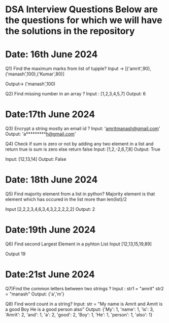 DSA Interview Questions Below are the questions for which we will have the solutions in the repository
=======================================================================================================
Date: 16th June 2024
======================
Q1) Find the maximum marks from list of tupple?
Input -> [('amrit',90),('manash',100),('Kumar',80)]

Output-> ('manash',100)

Q2) Find missing number in an array ?
Input : [1,2,3,4,5,7]
Output: 6

Date:17th June 2024
====================
Q3) Encrypt a string mostly an email id ?
Input: 'amritmanash@gmail.com'
Output: 'a*********h@gmail.com'


Q4) Check if sum is zero or not by adding any two element in a list and return true is sum is zero else return false
Input: [1,2,-2,6,7,8]
Output: True

Input: [12,13,14]
Output: False


Date: 18th June 2024
======================
Q5) Find majority element from a list in python?
Majority element is that element which has occured in the list more than len(list)/2 

Input [2,2,2,3,4,6,3,4,3,2,2,2,2,2]
Output: 2


Date:19th June 2024
====================
Q6) Find second Largest Element in a pyhton List 
Input [12,13,15,19,89]

Output 19

Date:21st June 2024
====================
Q7)Find the common letters between two strings ?
Input : str1 = "amrit"
        str2 = "manash"
Output: {'a','m'}

Q8) Find word count in a string?
Input: str = "My name is Amrit and Amrit is a good Boy He is a good person also"
Output: {'My': 1, 'name': 1, 'is': 3, 'Amrit': 2, 'and': 1, 'a': 2, 'good': 2, 'Boy': 1, 'He': 1, 'person': 1, 'also': 1}




